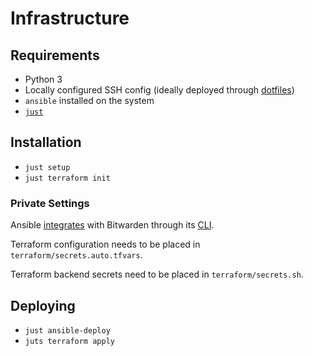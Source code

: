 # Infrastructure

## Requirements

- Python 3
- Locally configured SSH config (ideally deployed through [dotfiles](https://github.com/realorangeone/dotfiles))
- `ansible` installed on the system
- [`just`](https://github.com/casey/just)

## Installation

- `just setup`
- `just terraform init`

### Private Settings

Ansible [integrates](https://theorangeone.net/posts/ansible-vault-bitwarden/) with Bitwarden through its [CLI](https://bitwarden.com/help/article/cli/).

Terraform configuration needs to be placed in `terraform/secrets.auto.tfvars`.

Terraform backend secrets need to be placed in `terraform/secrets.sh`.

## Deploying

- `just ansible-deploy`
- `juts terraform apply`
